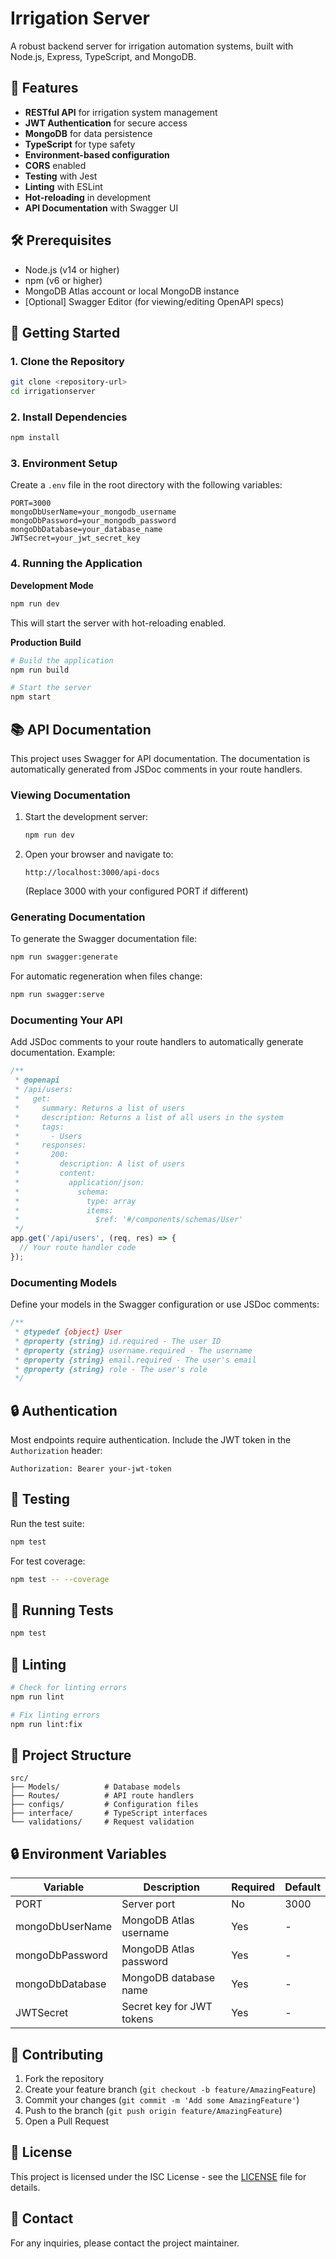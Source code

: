 # Irrigation Server

A robust backend server for irrigation automation systems, built with Node.js, Express, TypeScript, and MongoDB.

## 🚀 Features

- **RESTful API** for irrigation system management
- **JWT Authentication** for secure access
- **MongoDB** for data persistence
- **TypeScript** for type safety
- **Environment-based configuration**
- **CORS** enabled
- **Testing** with Jest
- **Linting** with ESLint
- **Hot-reloading** in development
- **API Documentation** with Swagger UI

## 🛠️ Prerequisites

- Node.js (v14 or higher)
- npm (v6 or higher)
- MongoDB Atlas account or local MongoDB instance
- [Optional] Swagger Editor (for viewing/editing OpenAPI specs)

## 🚀 Getting Started

### 1. Clone the Repository

```bash
git clone <repository-url>
cd irrigationserver
```

### 2. Install Dependencies

```bash
npm install
```

### 3. Environment Setup

Create a `.env` file in the root directory with the following variables:

```env
PORT=3000
mongoDbUserName=your_mongodb_username
mongoDbPassword=your_mongodb_password
mongoDbDatabase=your_database_name
JWTSecret=your_jwt_secret_key
```

### 4. Running the Application

**Development Mode**
```bash
npm run dev
```
This will start the server with hot-reloading enabled.

**Production Build**
```bash
# Build the application
npm run build

# Start the server
npm start
```

## 📚 API Documentation

This project uses Swagger for API documentation. The documentation is automatically generated from JSDoc comments in your route handlers.

### Viewing Documentation

1. Start the development server:
   ```bash
   npm run dev
   ```

2. Open your browser and navigate to:
   ```
   http://localhost:3000/api-docs
   ```
   (Replace 3000 with your configured PORT if different)

### Generating Documentation

To generate the Swagger documentation file:

```bash
npm run swagger:generate
```

For automatic regeneration when files change:

```bash
npm run swagger:serve
```

### Documenting Your API

Add JSDoc comments to your route handlers to automatically generate documentation. Example:

```typescript
/**
 * @openapi
 * /api/users:
 *   get:
 *     summary: Returns a list of users
 *     description: Returns a list of all users in the system
 *     tags:
 *       - Users
 *     responses:
 *       200:
 *         description: A list of users
 *         content:
 *           application/json:
 *             schema:
 *               type: array
 *               items:
 *                 $ref: '#/components/schemas/User'
 */
app.get('/api/users', (req, res) => {
  // Your route handler code
});
```

### Documenting Models

Define your models in the Swagger configuration or use JSDoc comments:

```typescript
/**
 * @typedef {object} User
 * @property {string} id.required - The user ID
 * @property {string} username.required - The username
 * @property {string} email.required - The user's email
 * @property {string} role - The user's role
 */
```

## 🔒 Authentication

Most endpoints require authentication. Include the JWT token in the `Authorization` header:

```
Authorization: Bearer your-jwt-token
```

## 🧪 Testing

Run the test suite:

```bash
npm test
```

For test coverage:

```bash
npm test -- --coverage
```

## 🧪 Running Tests

```bash
npm test
```

## 🧹 Linting

```bash
# Check for linting errors
npm run lint

# Fix linting errors
npm run lint:fix
```

## 📂 Project Structure

```
src/
├── Models/          # Database models
├── Routes/          # API route handlers
├── configs/         # Configuration files
├── interface/       # TypeScript interfaces
└── validations/     # Request validation
```

## 🔒 Environment Variables

| Variable          | Description                     | Required | Default |
|-------------------|---------------------------------|----------|---------|
| PORT              | Server port                     | No       | 3000    |
| mongoDbUserName   | MongoDB Atlas username          | Yes      | -       |
| mongoDbPassword   | MongoDB Atlas password          | Yes      | -       |
| mongoDbDatabase   | MongoDB database name           | Yes      | -       |
| JWTSecret        | Secret key for JWT tokens       | Yes      | -       |

## 🤝 Contributing

1. Fork the repository
2. Create your feature branch (`git checkout -b feature/AmazingFeature`)
3. Commit your changes (`git commit -m 'Add some AmazingFeature'`)
4. Push to the branch (`git push origin feature/AmazingFeature`)
5. Open a Pull Request

## 📝 License

This project is licensed under the ISC License - see the [LICENSE](LICENSE) file for details.

## 📧 Contact

For any inquiries, please contact the project maintainer.
